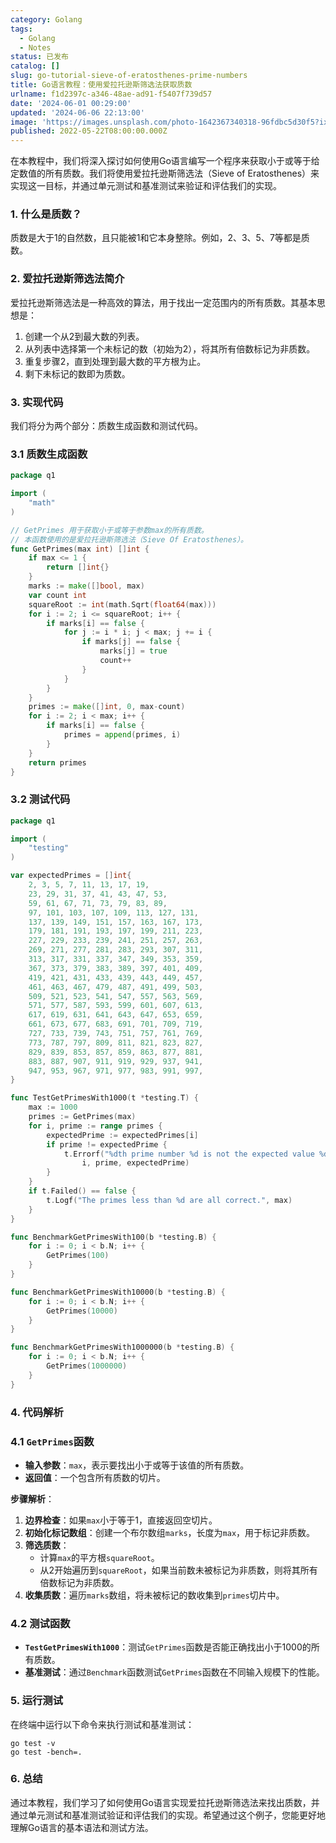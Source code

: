 ```yaml
---
category: Golang
tags:
  - Golang
  - Notes
status: 已发布
catalog: []
slug: go-tutorial-sieve-of-eratosthenes-prime-numbers
title: Go语言教程：使用爱拉托逊斯筛选法获取质数
urlname: f1d2397c-a346-48ae-ad91-f5407f739d57
date: '2024-06-01 00:29:00'
updated: '2024-06-06 22:13:00'
image: 'https://images.unsplash.com/photo-1642367340318-96fdbc5d30f5?ixlib=rb-4.0.3&q=85&fm=jpg&crop=entropy&cs=srgb'
published: 2022-05-22T08:00:00.000Z
---
```


在本教程中，我们将深入探讨如何使用Go语言编写一个程序来获取小于或等于给定数值的所有质数。我们将使用爱拉托逊斯筛选法（Sieve of Eratosthenes）来实现这一目标，并通过单元测试和基准测试来验证和评估我们的实现。


### 1. 什么是质数？


质数是大于1的自然数，且只能被1和它本身整除。例如，2、3、5、7等都是质数。


### 2. 爱拉托逊斯筛选法简介


爱拉托逊斯筛选法是一种高效的算法，用于找出一定范围内的所有质数。其基本思想是：

1. 创建一个从2到最大数的列表。
2. 从列表中选择第一个未标记的数（初始为2），将其所有倍数标记为非质数。
3. 重复步骤2，直到处理到最大数的平方根为止。
4. 剩下未标记的数即为质数。

### 3. 实现代码


我们将分为两个部分：质数生成函数和测试代码。


### 3.1 质数生成函数


```go
package q1

import (
	"math"
)

// GetPrimes 用于获取小于或等于参数max的所有质数。
// 本函数使用的是爱拉托逊斯筛选法（Sieve Of Eratosthenes）。
func GetPrimes(max int) []int {
	if max <= 1 {
		return []int{}
	}
	marks := make([]bool, max)
	var count int
	squareRoot := int(math.Sqrt(float64(max)))
	for i := 2; i <= squareRoot; i++ {
		if marks[i] == false {
			for j := i * i; j < max; j += i {
				if marks[j] == false {
					marks[j] = true
					count++
				}
			}
		}
	}
	primes := make([]int, 0, max-count)
	for i := 2; i < max; i++ {
		if marks[i] == false {
			primes = append(primes, i)
		}
	}
	return primes
}

```


### 3.2 测试代码


```go
package q1

import (
	"testing"
)

var expectedPrimes = []int{
	2, 3, 5, 7, 11, 13, 17, 19,
	23, 29, 31, 37, 41, 43, 47, 53,
	59, 61, 67, 71, 73, 79, 83, 89,
	97, 101, 103, 107, 109, 113, 127, 131,
	137, 139, 149, 151, 157, 163, 167, 173,
	179, 181, 191, 193, 197, 199, 211, 223,
	227, 229, 233, 239, 241, 251, 257, 263,
	269, 271, 277, 281, 283, 293, 307, 311,
	313, 317, 331, 337, 347, 349, 353, 359,
	367, 373, 379, 383, 389, 397, 401, 409,
	419, 421, 431, 433, 439, 443, 449, 457,
	461, 463, 467, 479, 487, 491, 499, 503,
	509, 521, 523, 541, 547, 557, 563, 569,
	571, 577, 587, 593, 599, 601, 607, 613,
	617, 619, 631, 641, 643, 647, 653, 659,
	661, 673, 677, 683, 691, 701, 709, 719,
	727, 733, 739, 743, 751, 757, 761, 769,
	773, 787, 797, 809, 811, 821, 823, 827,
	829, 839, 853, 857, 859, 863, 877, 881,
	883, 887, 907, 911, 919, 929, 937, 941,
	947, 953, 967, 971, 977, 983, 991, 997,
}

func TestGetPrimesWith1000(t *testing.T) {
	max := 1000
	primes := GetPrimes(max)
	for i, prime := range primes {
		expectedPrime := expectedPrimes[i]
		if prime != expectedPrime {
			t.Errorf("%dth prime number %d is not the expected value %d",
				i, prime, expectedPrime)
		}
	}
	if t.Failed() == false {
		t.Logf("The primes less than %d are all correct.", max)
	}
}

func BenchmarkGetPrimesWith100(b *testing.B) {
	for i := 0; i < b.N; i++ {
		GetPrimes(100)
	}
}

func BenchmarkGetPrimesWith10000(b *testing.B) {
	for i := 0; i < b.N; i++ {
		GetPrimes(10000)
	}
}

func BenchmarkGetPrimesWith1000000(b *testing.B) {
	for i := 0; i < b.N; i++ {
		GetPrimes(1000000)
	}
}

```


### 4. 代码解析


### 4.1 `GetPrimes`函数

- **输入参数**：`max`，表示要找出小于或等于该值的所有质数。
- **返回值**：一个包含所有质数的切片。

**步骤解析**：

1. **边界检查**：如果`max`小于等于1，直接返回空切片。
2. **初始化标记数组**：创建一个布尔数组`marks`，长度为`max`，用于标记非质数。
3. **筛选质数**：
	- 计算`max`的平方根`squareRoot`。
	- 从2开始遍历到`squareRoot`，如果当前数未被标记为非质数，则将其所有倍数标记为非质数。
4. **收集质数**：遍历`marks`数组，将未被标记的数收集到`primes`切片中。

### 4.2 测试函数

- **`TestGetPrimesWith1000`**：测试`GetPrimes`函数是否能正确找出小于1000的所有质数。
- **基准测试**：通过`Benchmark`函数测试`GetPrimes`函数在不同输入规模下的性能。

### 5. 运行测试


在终端中运行以下命令来执行测试和基准测试：


```text
go test -v
go test -bench=.

```


### 6. 总结


通过本教程，我们学习了如何使用Go语言实现爱拉托逊斯筛选法来找出质数，并通过单元测试和基准测试验证和评估我们的实现。希望通过这个例子，您能更好地理解Go语言的基本语法和测试方法。

